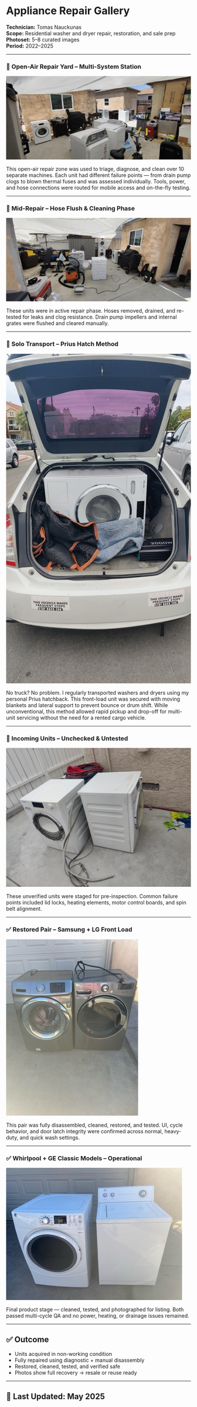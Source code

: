 # Appliance Repair Gallery  
**Technician:** Tomas Nauckunas  
**Scope:** Residential washer and dryer repair, restoration, and sale prep  
**Photoset:** 5–8 curated images  
**Period:** 2022–2025

---

### 🧰 Open-Air Repair Yard – Multi-System Station  
![Multiple washers and dryers staged in open repair zone](https://github.com/tnauckunas/multi-domain_field_repair_logs/blob/main/assets/appliance-repairs/open_yard_multiple_units.jpg?raw=true) 

This open-air repair zone was used to triage, diagnose, and clean over 10 separate machines. Each unit had different failure points — from drain pump clogs to blown thermal fuses and was assessed individually. Tools, power, and hose connections were routed for mobile access and on-the-fly testing.

---

### 🔧 Mid-Repair – Hose Flush & Cleaning Phase  
![Washers mid-stage, hoses disconnected and draining](https://github.com/tnauckunas/multi-domain_field_repair_logs/blob/main/assets/appliance-repairs/washers_mid_repair_unhooked.jpg?raw=true)

These units were in active repair phase. Hoses removed, drained, and re-tested for leaks and clog resistance. Drain pump impellers and internal grates were flushed and cleared manually.

---

### 🚗 Solo Transport – Prius Hatch Method  
![Front-load washer loaded into a Prius hatchback](https://github.com/tnauckunas/multi-domain_field_repair_logs/blob/main/assets/appliance-repairs/washer_transport_in_prius.jpg?raw=true)

No truck? No problem. I regularly transported washers and dryers using my personal Prius hatchback. This front-load unit was secured with moving blankets and lateral support to prevent bounce or drum shift. While unconventional, this method allowed rapid pickup and drop-off for multi-unit servicing without the need for a rented cargo vehicle.

---

### 🔄 Incoming Units – Unchecked & Untested  
![Incoming washer/dryer units pending inspection](https://github.com/tnauckunas/multi-domain_field_repair_logs/blob/main/assets/appliance-repairs/unverified_stack_pair.jpg?raw=true) 

These unverified units were staged for pre-inspection. Common failure points included lid locks, heating elements, motor control boards, and spin belt alignment.

---

### ✅ Restored Pair – Samsung + LG Front Load  
![Fully repaired and cleaned high-efficiency units](https://github.com/tnauckunas/multi-domain_field_repair_logs/blob/main/assets/appliance-repairs/restored_lg_samsung_pair.jpg?raw=true) 

This pair was fully disassembled, cleaned, restored, and tested. UI, cycle behavior, and door latch integrity were confirmed across normal, heavy-duty, and quick wash settings.

---

### ✅ Whirlpool + GE Classic Models – Operational  
![Final resale-ready classic units](https://github.com/tnauckunas/multi-domain_field_repair_logs/blob/main/assets/appliance-repairs/classic_pair_cleaned.jpg?raw=true)

Final product stage — cleaned, tested, and photographed for listing. Both passed multi-cycle QA and no power, heating, or drainage issues remained.

---

## ✅ Outcome

- Units acquired in non-working condition  
- Fully repaired using diagnostic + manual disassembly  
- Restored, cleaned, tested, and verified safe  
- Photos show full recovery → resale or reuse ready

---

## 📅 Last Updated: May 2025
